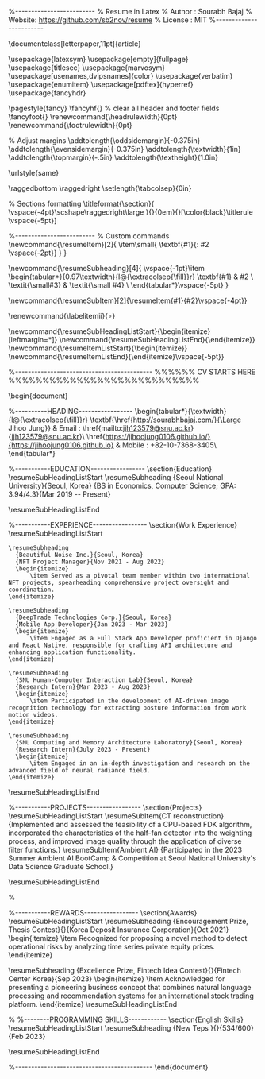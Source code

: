 %-------------------------
% Resume in Latex
% Author : Sourabh Bajaj
% Website: https://github.com/sb2nov/resume
% License : MIT
%------------------------

\documentclass[letterpaper,11pt]{article}

\usepackage{latexsym}
\usepackage[empty]{fullpage}
\usepackage{titlesec}
\usepackage{marvosym}
\usepackage[usenames,dvipsnames]{color}
\usepackage{verbatim}
\usepackage{enumitem}
\usepackage[pdftex]{hyperref}
\usepackage{fancyhdr}


\pagestyle{fancy}
\fancyhf{} % clear all header and footer fields
\fancyfoot{}
\renewcommand{\headrulewidth}{0pt}
\renewcommand{\footrulewidth}{0pt}

% Adjust margins
\addtolength{\oddsidemargin}{-0.375in}
\addtolength{\evensidemargin}{-0.375in}
\addtolength{\textwidth}{1in}
\addtolength{\topmargin}{-.5in}
\addtolength{\textheight}{1.0in}

\urlstyle{same}

\raggedbottom
\raggedright
\setlength{\tabcolsep}{0in}

% Sections formatting
\titleformat{\section}{
  \vspace{-4pt}\scshape\raggedright\large
}{}{0em}{}[\color{black}\titlerule \vspace{-5pt}]

%-------------------------
% Custom commands
\newcommand{\resumeItem}[2]{
  \item\small{
    \textbf{#1}{: #2 \vspace{-2pt}}
  }
}

\newcommand{\resumeSubheading}[4]{
  \vspace{-1pt}\item
    \begin{tabular*}{0.97\textwidth}{l@{\extracolsep{\fill}}r}
      \textbf{#1} & #2 \\
      \textit{\small#3} & \textit{\small #4} \\
    \end{tabular*}\vspace{-5pt}
}

\newcommand{\resumeSubItem}[2]{\resumeItem{#1}{#2}\vspace{-4pt}}

\renewcommand{\labelitemii}{$\circ$}

\newcommand{\resumeSubHeadingListStart}{\begin{itemize}[leftmargin=*]}
\newcommand{\resumeSubHeadingListEnd}{\end{itemize}}
\newcommand{\resumeItemListStart}{\begin{itemize}}
\newcommand{\resumeItemListEnd}{\end{itemize}\vspace{-5pt}}

%-------------------------------------------
%%%%%%  CV STARTS HERE  %%%%%%%%%%%%%%%%%%%%%%%%%%%%


\begin{document}

%----------HEADING-----------------
\begin{tabular*}{\textwidth}{l@{\extracolsep{\fill}}r}
  \textbf{\href{http://sourabhbajaj.com/}{\Large Jihoo Jung}} & Email : \href{mailto:jjh123579@snu.ac.kr}{jjh123579@snu.ac.kr}\\
  \href{https://jihoojung0106.github.io/}{https://jihoojung0106.github.io} & Mobile : +82-10-7368-3405\\
\end{tabular*}


%-----------EDUCATION-----------------
\section{Education}
  \resumeSubHeadingListStart
    \resumeSubheading
      {Seoul National University}{Seoul, Korea}
      {BS in Economics, Computer Science;  GPA: 3.94/4.3}{Mar 2019 -- Present}
    
  \resumeSubHeadingListEnd


%-----------EXPERIENCE-----------------
\section{Work Experience}
  \resumeSubHeadingListStart

    \resumeSubheading
      {Beautiful Noise Inc.}{Seoul, Korea}
      {NFT Project Manager}{Nov 2021 - Aug 2022}
      \begin{itemize}
          \item Served as a pivotal team member within two international NFT projects, spearheading comprehensive project oversight and coordination.
    \end{itemize}

    \resumeSubheading
      {DeepTrade Technologies Corp.}{Seoul, Korea}
      {Mobile App Developer}{Jan 2023 - Mar 2023}
      \begin{itemize}
          \item Engaged as a Full Stack App Developer proficient in Django and React Native, responsible for crafting API architecture and enhancing application functionality.
    \end{itemize}

    \resumeSubheading
      {SNU Human-Computer Interaction Lab}{Seoul, Korea}
      {Research Intern}{Mar 2023 - Aug 2023}
      \begin{itemize}
          \item Participated in the development of AI-driven image recognition technology for extracting posture information from work motion videos.
    \end{itemize}

    \resumeSubheading
      {SNU Computing and Memory Architecture Laboratory}{Seoul, Korea}
      {Research Intern}{July 2023 - Present}
      \begin{itemize}
          \item Engaged in an in-depth investigation and research on the advanced field of neural radiance field.
    \end{itemize}

  \resumeSubHeadingListEnd


%-----------PROJECTS-----------------
\section{Projects}
  \resumeSubHeadingListStart
    \resumeSubItem{CT reconstruction}
      {Implemented and assessed the feasibility of a CPU-based FDK algorithm, incorporated the characteristics of the half-fan detector into the weighting process, and improved image quality through the application of diverse filter functions.}
    \resumeSubItem{Ambient AI}
      {Participated in the 2023 Summer Ambient AI BootCamp \& Competition at Seoul National University's Data Science Graduate School.}
    
    
  \resumeSubHeadingListEnd

%


%-----------REWARDS-----------------
\section{Awards}
\resumeSubHeadingListStart
  \resumeSubheading
    {Encouragement Prize, Thesis Contest}{}{Korea Deposit Insurance Corporation}{Oct 2021}
    \begin{itemize}
        \item Recognized for proposing a novel method to detect operational risks by analyzing time series private equity prices.
    \end{itemize}

  \resumeSubheading
    {Excellence Prize, Fintech Idea Contest}{}{Fintech Center Korea}{Sep 2023}
    \begin{itemize}
        \item Acknowledged for presenting a pioneering business concept that combines natural language processing and recommendation systems for an international stock trading platform.
    \end{itemize}
\resumeSubHeadingListEnd

%
%--------PROGRAMMING SKILLS------------
\section{English Skills}
 \resumeSubHeadingListStart
   \resumeSubheading
    {New Teps }{}{534/600}{Feb 2023}
    
 \resumeSubHeadingListEnd


%-------------------------------------------
\end{document}
